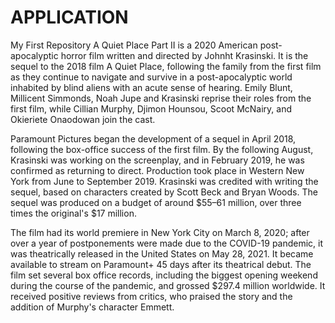 # APPLICATION
My First Repository
A Quiet Place Part II is a 2020 American post-apocalyptic horror film written and directed by Johnht Krasinski. It is the sequel to the 2018 film A Quiet Place, following the family from the first film as they continue to navigate and survive in a post-apocalyptic world inhabited by blind aliens with an acute sense of hearing. Emily Blunt, Millicent Simmonds, Noah Jupe and Krasinski reprise their roles from the first film, while Cillian Murphy, Djimon Hounsou, Scoot McNairy, and Okieriete Onaodowan join the cast.

Paramount Pictures began the development of a sequel in April 2018, following the box-office success of the first film. By the following August, Krasinski was working on the screenplay, and in February 2019, he was confirmed as returning to direct. Production took place in Western New York from June to September 2019. Krasinski was credited with writing the sequel, based on characters created by Scott Beck and Bryan Woods. The sequel was produced on a budget of around $55–61 million, over three times the original's $17 million.

The film had its world premiere in New York City on March 8, 2020; after over a year of postponements were made due to the COVID-19 pandemic, it was theatrically released in the United States on May 28, 2021. It became available to stream on Paramount+ 45 days after its theatrical debut. The film set several box office records, including the biggest opening weekend during the course of the pandemic, and grossed $297.4 million worldwide. It received positive reviews from critics, who praised the story and the addition of Murphy's character Emmett.
